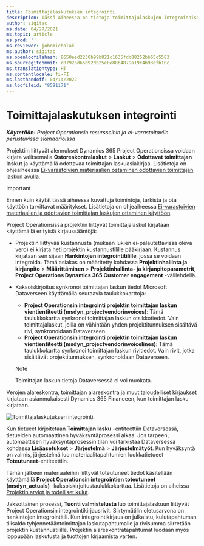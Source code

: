 ```yaml
---
title: Toimittajalaskutuksen integrointi
description: Tässä aiheessa on tietoja toimittajalaskujen integroinnista Project Operationsissa.
author: sigitac
ms.date: 04/27/2021
ms.topic: article
ms.prod: ''
ms.reviewer: johnmichalak
ms.author: sigitac
ms.openlocfilehash: 8650eed2230b99b821c1635fdc88252bb65c5583
ms.sourcegitcommit: c0792bd65d92db25e0e8864879a19c4b93efb10c
ms.translationtype: HT
ms.contentlocale: fi-FI
ms.lasthandoff: 04/14/2022
ms.locfileid: "8591171"
---
```

# <a name="vendor-invoice-integration"></a>Toimittajalaskutuksen integrointi

_**Käytetään:** Project Operationsin resursseihin ja ei-varastoitaviin perustuvissa skenaarioissa_

Projektiin liittyvät alennukset Dynamics 365 Project Operationsissa voidaan kirjata valitsemalla **Ostoreskontralaskut** > **Laskut** > **Odottavat toimittajan laskut** ja käyttämällä odottavaa toimittajan laskuasiakirjaa. Lisätietoja on ohjeaiheessa [Ei-varastoivien materiaalien ostaminen odottavien toimittajan laskun avulla](../procurement/pending-vendor-invoices.md).

> [!IMPORTANT]
> Ennen kuin käytät tässä aiheessa kuvattuja toimintoja, tarkista ja ota käyttöön tarvittavat määritykset. Lisätietoja on ohjeaiheessa [Ei-varastoivien materiaalien ja odottavien toimittajan laskujen ottaminen käyttöön](../procurement/configure-materials-nonstocked.md).

Project Operationsissa projektiin liittyvät toimittajalaskut kirjataan käyttämällä erityisiä kirjaussääntöjä:

- Projektiin liittyvää kustannusta (mukaan lukien ei-palautettavissa oleva vero) ei kirjata heti projektin kustannustilille pääkirjaan. Kustannus kirjataan sen sijaan **Hankintojen integrointitilille**, jossa se voidaan integroida. Tämä asiakas on määritetty kohdassa **Projektinhallinta ja kirjanpito** > **Määrittäminen** > **Projektinhallinta- ja kirjanpitoparametrit**, **Project Operations Dynamics 365 Customer engagement** -välilehdellä.
- Kaksoiskirjoitus synkronoi toimittajan laskun tiedot Microsoft Dataverseen käyttämällä seuraavia taulukkokarttoja:

     - **Project Operationsin integrointi projektin toimittajan laskun vientientiteetti (msdyn_projectvendorinvoices)**: Tämä taulukkokartta synkronoi toimittajan laskun otsikkotiedot. Vain toimittajalaskut, joilla on vähintään yhden projektitunnuksen sisältävä rivi, synkronoidaan Dataverseen.
     - **Project Operationsin integrointi projektin toimittajan laskun vientientiteetti (msdyn_projectvendorinvoicelines)**: Tämä taulukkokartta synkronoi toimittajan laskun rivitiedot. Vain rivit, jotka sisältävät projektitunnuksen, synkronoidaan Dataverseen.

     > [!NOTE]
     > Toimittajan laskun tietoja Dataversessä ei voi muokata.

Verojen alareskontra, toimittajan alareskontra ja muut taloudelliset kirjaukset kirjataan asianmukaisesti Dynamics 365 Financeen, kun toimittajan lasku kirjataan.

![Toimittajalaskutuksen integrointi.](media/DW7VendorInvoice.png)

Kun tietueet kirjoitetaan **Toimittajan lasku** -entiteettiin Dataversessä, tietueiden automaattinen hyväksyntäprosessi alkaa. Jos tarpeen, automaattisen hyväksyntäprosessin tilan voi tarkistaa Dataversessä kohdassa **Lisäasetukset** > **Järjestelmä** > **Järjestelmätyöt**. Kun hyväksyntä on valmis, järjestelmä luo materiaalitapahtumien luokkatietueet **Toteutuneet**-entiteettiin.

Tämän jälkeen materiaaleihin liittyvät toteutuneet tiedot käsitellään käyttämällä **Project Operationsin integrointien toteutuneet (msdyn_actuals)** -kaksoiskirjoitustaulukkokarttaa. Lisätietoja on aiheissa [Projektin arviot ja todelliset kulut](resource-dual-write-estimates-actuals.md).

Jaksottainen prosessi, **Tuonti valmistelusta** luo toimittajalaskuun liittyvät Project Operationsin integrointikirjausrivit. Siirtymätilin oletusarvona on hankintojen integrointitili. Kun integrointikirjaus on julkaistu, kulutapahtuman tilisaldo tyhjennetääntoimittajan laskutapahtumalle ja rivisumma siirretään projektin kustannustilille. Projektin alareskontratapahtumat luodaan myös loppupään laskutusta ja tuottojen kirjaamista varten.
